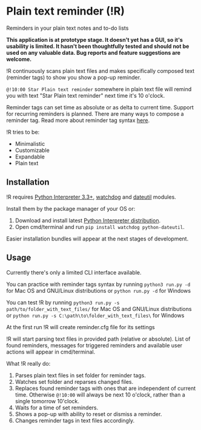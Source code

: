 # Plain text reminder (!R)
Reminders in your plain text notes and to-do lists

**This application is at prototype stage. It doesn't yet has a GUI, so it's usability is limited. It hasn't been thoughtfully tested and should not be used on any valuable data. Bug reports and feature suggestions are welcome.**

!R continuously scans plain text files and makes specifically composed text (reminder tags) to show you show a pop-up reminder.

`@!10:00 Star Plain text reminder` somewhere in plain text file will remind you with text "Star Plain text reminder" next time it's 10 o'clock. 

Reminder tags can set time as absolute or as delta to current time. Support for recurring reminders is planned. There are many ways to compose a reminder tag. Read more about reminder tag syntax [here](docs/reminder-tag-syntax.md).

!R tries to be: 
- Minimalistic 
- Customizable
- Expandable
- Plain text

## Installation
!R requires [Python Interpreter 3.3+](https://www.python.org/downloads/), [watchdog](https://pypi.python.org/pypi/watchdog) and [dateutil](https://pypi.python.org/pypi/python-dateutil/) modules.

Install them by the package manager of your OS or: 
1. Download and install latest [Python Interpreter distribution](https://www.python.org/downloads/). 
2. Open cmd/terminal and run `pip install watchdog python-dateutil`.

Easier installation bundles will appear at the next stages of development.

## Usage
Currently there's only a limited CLI interface available.

You can practice with reminder tags syntax by running 
`python3 run.py -d` for Mac OS and GNU/Linux distributions or 
`python run.py -d` for Windows

You can test !R by running 
`python3 run.py -s path/to/folder_with_text_files/` for Mac OS and GNU/Linux distributions or 
`python run.py -s C:\path\to\folder_with_text_files\` for Windows

At the first run !R will create reminder.cfg file for its settings

!R will start parsing text files in provided path (relative or absolute). 
List of found reminders, messages for triggered reminders and available user actions will appear in cmd/terminal.


What !R really do: 
1. Parses plain text files in set folder for reminder tags. 
2. Watches set folder and reparses changed files. 
3. Replaces found reminder tags with ones that are independent of current time. Otherwise `@!10:00` will always be next 10 o'clock, rather than a single tomorrow 10'clock. 
4. Waits for a time of set reminders. 
5. Shows a pop-up with ability to reset or dismiss a reminder. 
6. Changes reminder tags in text files accordingly. 

